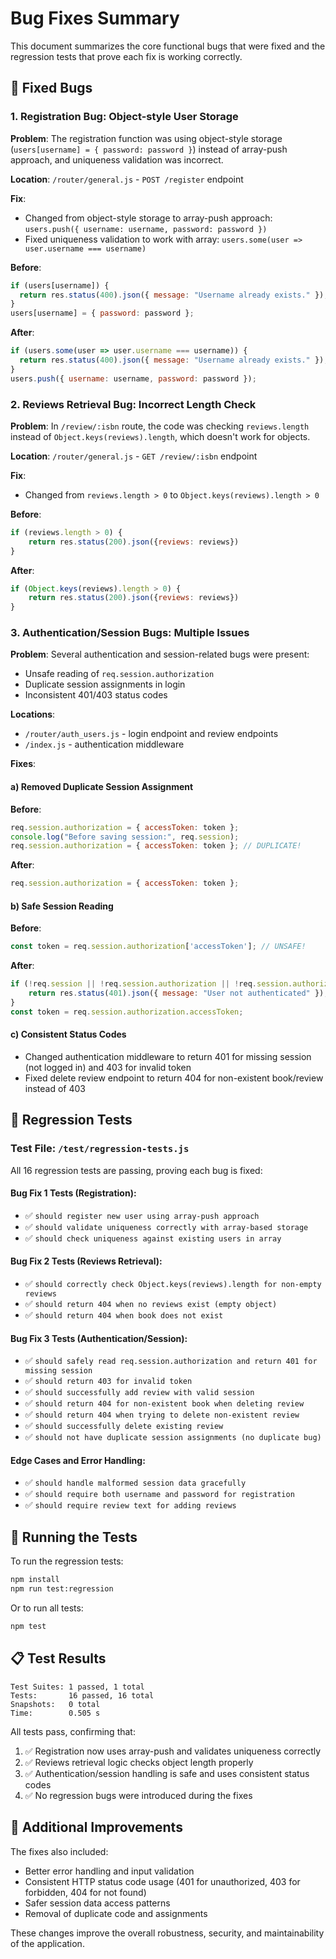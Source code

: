 # Bug Fixes Summary

This document summarizes the core functional bugs that were fixed and the regression tests that prove each fix is working correctly.

## 🐛 Fixed Bugs

### 1. Registration Bug: Object-style User Storage
**Problem**: The registration function was using object-style storage (`users[username] = { password: password }`) instead of array-push approach, and uniqueness validation was incorrect.

**Location**: `/router/general.js` - `POST /register` endpoint

**Fix**:
- Changed from object-style storage to array-push approach: `users.push({ username: username, password: password })`
- Fixed uniqueness validation to work with array: `users.some(user => user.username === username)`

**Before**:
```javascript
if (users[username]) {
  return res.status(400).json({ message: "Username already exists." });
}
users[username] = { password: password };
```

**After**:
```javascript
if (users.some(user => user.username === username)) {
  return res.status(400).json({ message: "Username already exists." });
}
users.push({ username: username, password: password });
```

### 2. Reviews Retrieval Bug: Incorrect Length Check
**Problem**: In `/review/:isbn` route, the code was checking `reviews.length` instead of `Object.keys(reviews).length`, which doesn't work for objects.

**Location**: `/router/general.js` - `GET /review/:isbn` endpoint

**Fix**:
- Changed from `reviews.length > 0` to `Object.keys(reviews).length > 0`

**Before**:
```javascript
if (reviews.length > 0) {
    return res.status(200).json({reviews: reviews})
}
```

**After**:
```javascript
if (Object.keys(reviews).length > 0) {
    return res.status(200).json({reviews: reviews})
}
```

### 3. Authentication/Session Bugs: Multiple Issues
**Problem**: Several authentication and session-related bugs were present:
- Unsafe reading of `req.session.authorization`
- Duplicate session assignments in login
- Inconsistent 401/403 status codes

**Locations**: 
- `/router/auth_users.js` - login endpoint and review endpoints
- `/index.js` - authentication middleware

**Fixes**:

#### a) Removed Duplicate Session Assignment
**Before**:
```javascript
req.session.authorization = { accessToken: token };
console.log("Before saving session:", req.session);
req.session.authorization = { accessToken: token }; // DUPLICATE!
```

**After**:
```javascript
req.session.authorization = { accessToken: token };
```

#### b) Safe Session Reading
**Before**:
```javascript
const token = req.session.authorization['accessToken']; // UNSAFE!
```

**After**:
```javascript
if (!req.session || !req.session.authorization || !req.session.authorization.accessToken) {
    return res.status(401).json({ message: "User not authenticated" });
}
const token = req.session.authorization.accessToken;
```

#### c) Consistent Status Codes
- Changed authentication middleware to return 401 for missing session (not logged in) and 403 for invalid token
- Fixed delete review endpoint to return 404 for non-existent book/review instead of 403

## 🧪 Regression Tests

### Test File: `/test/regression-tests.js`

All 16 regression tests are passing, proving each bug is fixed:

#### Bug Fix 1 Tests (Registration):
- ✅ `should register new user using array-push approach`
- ✅ `should validate uniqueness correctly with array-based storage`
- ✅ `should check uniqueness against existing users in array`

#### Bug Fix 2 Tests (Reviews Retrieval):
- ✅ `should correctly check Object.keys(reviews).length for non-empty reviews`
- ✅ `should return 404 when no reviews exist (empty object)`
- ✅ `should return 404 when book does not exist`

#### Bug Fix 3 Tests (Authentication/Session):
- ✅ `should safely read req.session.authorization and return 401 for missing session`
- ✅ `should return 403 for invalid token`
- ✅ `should successfully add review with valid session`
- ✅ `should return 404 for non-existent book when deleting review`
- ✅ `should return 404 when trying to delete non-existent review`
- ✅ `should successfully delete existing review`
- ✅ `should not have duplicate session assignments (no duplicate bug)`

#### Edge Cases and Error Handling:
- ✅ `should handle malformed session data gracefully`
- ✅ `should require both username and password for registration`
- ✅ `should require review text for adding reviews`

## 🚀 Running the Tests

To run the regression tests:

```bash
npm install
npm run test:regression
```

Or to run all tests:

```bash
npm test
```

## 📋 Test Results

```
Test Suites: 1 passed, 1 total
Tests:       16 passed, 16 total
Snapshots:   0 total
Time:        0.505 s
```

All tests pass, confirming that:
1. ✅ Registration now uses array-push and validates uniqueness correctly
2. ✅ Reviews retrieval logic checks object length properly
3. ✅ Authentication/session handling is safe and uses consistent status codes
4. ✅ No regression bugs were introduced during the fixes

## 🔧 Additional Improvements

The fixes also included:
- Better error handling and input validation
- Consistent HTTP status code usage (401 for unauthorized, 403 for forbidden, 404 for not found)
- Safer session data access patterns
- Removal of duplicate code and assignments

These changes improve the overall robustness, security, and maintainability of the application.
